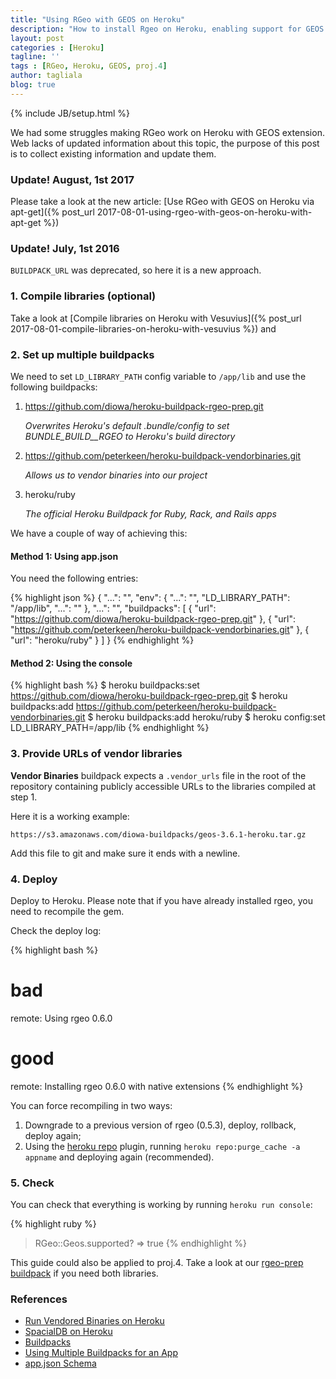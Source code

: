 ```yaml
---
title: "Using RGeo with GEOS on Heroku"
description: "How to install Rgeo on Heroku, enabling support for GEOS library and optionally proj.4 coordinates"
layout: post
categories : [Heroku]
tagline: ''
tags : [RGeo, Heroku, GEOS, proj.4]
author: tagliala
blog: true
---
```

{% include JB/setup.html %}

We had some struggles making RGeo work on Heroku with GEOS extension. Web lacks of updated information about this topic, the purpose of this post is to collect existing information and update them.

<!--more-->

### Update! August, 1st 2017

Please take a look at the new article: [Use RGeo with GEOS on Heroku via apt-get]({% post_url 2017-08-01-using-rgeo-with-geos-on-heroku-with-apt-get %})

### Update! July, 1st 2016

`BUILDPACK_URL` was deprecated, so here it is a new approach.

### 1. Compile libraries (optional)

Take a look at [Compile libraries on Heroku with Vesuvius]({% post_url 2017-08-01-compile-libraries-on-heroku-with-vesuvius %}) and

### 2. Set up multiple buildpacks

We need to set `LD_LIBRARY_PATH` config variable to `/app/lib` and use the following buildpacks:

1. https://github.com/diowa/heroku-buildpack-rgeo-prep.git

   *Overwrites Heroku's default .bundle/config to set BUNDLE_BUILD__RGEO to Heroku's build directory*
2. https://github.com/peterkeen/heroku-buildpack-vendorbinaries.git

   *Allows us to vendor binaries into our project*
3. heroku/ruby

   *The official Heroku Buildpack for Ruby, Rack, and Rails apps*

We have a couple of way of achieving this:

#### Method 1: Using app.json

You need the following entries:

{% highlight json %}
{
  "...": "",
  "env": {
    "...": "",
    "LD_LIBRARY_PATH": "/app/lib",
    "...": ""
  },
  "...": "",
  "buildpacks": [
    {
      "url": "https://github.com/diowa/heroku-buildpack-rgeo-prep.git"
    },
    {
      "url": "https://github.com/peterkeen/heroku-buildpack-vendorbinaries.git"
    },
    {
      "url": "heroku/ruby"
    }
  ]
}
{% endhighlight %}

#### Method 2: Using the console

{% highlight bash %}
$ heroku buildpacks:set https://github.com/diowa/heroku-buildpack-rgeo-prep.git
$ heroku buildpacks:add https://github.com/peterkeen/heroku-buildpack-vendorbinaries.git
$ heroku buildpacks:add heroku/ruby
$ heroku config:set LD_LIBRARY_PATH=/app/lib
{% endhighlight %}


### 3. Provide URLs of vendor libraries

**Vendor Binaries** buildpack expects a `.vendor_urls` file in the root of the repository containing publicly accessible URLs to the libraries compiled at step 1.

Here it is a working example:

    https://s3.amazonaws.com/diowa-buildpacks/geos-3.6.1-heroku.tar.gz

Add this file to git and make sure it ends with a newline.

### 4. Deploy

Deploy to Heroku. Please note that if you have already installed rgeo, you need
to recompile the gem.

Check the deploy log:

{% highlight bash %}
# bad
remote:        Using rgeo 0.6.0

# good
remote:        Installing rgeo 0.6.0 with native extensions
{% endhighlight %}

You can force recompiling in two ways:

1. Downgrade to a previous version of rgeo (0.5.3), deploy, rollback, deploy again;
2. Using the [heroku repo](https://github.com/heroku/heroku-repo) plugin, running `heroku repo:purge_cache -a appname` and deploying again (recommended).

### 5. Check

You can check that everything is working by running `heroku run console`:

{% highlight ruby %}
> RGeo::Geos.supported?
=> true
{% endhighlight %}

This guide could also be applied to proj.4. Take a look at our [rgeo-prep buildpack](https://github.com/diowa/heroku-buildpack-rgeo-prep) if you need both libraries.


### References

* [Run Vendored Binaries on Heroku](http://www.saintsjd.com/2014/05/12/run-vendored-binaries-on-heroku.html)
* [SpacialDB on Heroku](https://web.archive.org/web/20120417213149/http://devcenter.spacialdb.com/Heroku.html)
* [Buildpacks](https://devcenter.heroku.com/articles/buildpacks)
* [Using Multiple Buildpacks for an App](https://devcenter.heroku.com/articles/using-multiple-buildpacks-for-an-app)
* [app.json Schema](https://devcenter.heroku.com/articles/app-json-schema#buildpacks)
